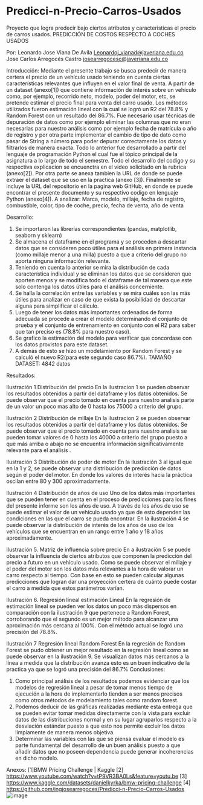 # Predicci-n-Precio-Carros-Usados
Proyecto que logra predecir bajo ciertos atributos y caracteristicas el precio de carros usados.
PREDICCIÓN DE COSTOS RESPECTO A COCHES USADOS

Por:
Leonardo Jose Viana De Avila
Leonardoj_vianad@javeriana.edu.co
Jose Carlos Arregocés Castro
josearregocesc@javeriana.edu.co

Introducción:
Mediante el presente trabajo se busca predecir de manera certera el precio de un vehículo usado teniendo en cuenta ciertas características relevantes que influyen en el valor final de venta. A partir de un dataset (anexo[1]) que contiene información de interés sobre un vehículo como, por ejemplo, recorrido neto, modelo, poder del motor, etc, se pretende estimar el precio final para venta del carro usado.  Los métodos utilizados fueron estimación lineal con la cual se logró un R2 del 78.8% y Random Forest con un resultado del 86.7%. Fue necesario usar técnicas de depuración de datos como por ejemplo eliminar las columnas que no eran necesarias para nuestro análisis como por ejemplo fecha de matrícula o año de registro y por otra parte implementar el cambio de tipo de dato como pasar de String a número para poder depurar correctamente los datos y filtrarlos de manera exacta. Todo lo anterior fue desarrollado a partir del lenguaje de programación Python el cual fue el tópico principal de la asignatura a lo largo de todo el semestre. 
Todo el desarrollo del codigo y su respectiva explicacion se encuenctra en el video solicitado en la rubrica (anexo[2]).
Por otra parte se anexa tambien la URL de donde se puede extraer el dataset que se uso en la practica (anexo [3]).
Finalmente se incluye la URL del repositorio en la pagina web GitHub, en donde se puede encontrar el presente documento y su respectivo codigo en lenguaje Python (anexo[4]).
A analizar:
Marca, modelo, millaje, fecha de registro, combustible, color, tipo de coche, precio, fecha de venta, año de venta


Desarrollo:
1.	Se importaron las librerías correspondientes (pandas, matplotlib, seaborn y sklearn)
2.	Se almacena el dataframe en el programa y se proceden a descartar datos que se consideren poco útiles para el análisis en primera instancia (como millaje menor a una milla) puesto a que a criterio del grupo no aporta ninguna información relevante.
3.	Teniendo en cuenta lo anterior se mira la distribución de cada característica individual y se eliminan los datos que se consideren que aporten menos y se modifica todo el dataframe de tal manera que este solo contenga los datos útiles para el análisis concerniente.
4.	Se halla la correlación entre las variables y se mira cuáles son las más útiles para analizar en caso de que exista la posibilidad de descartar alguna para simplificar el cálculo.
5.	Luego de tener los datos más importantes ordenados de forma adecuada se procede a crear el modelo determinando el conjunto de prueba y el conjunto de entrenamiento en conjunto con el R2 para saber que tan preciso es (78.8% para nuestro caso).
6.	Se grafico la estimación del modelo para verificar que concordase con los datos provistos para este dataset.
7.	A demás de esto se hizo un modelamiento por Random Forest y se calculó el nuevo R2(para este segundo caso 86.7%). 
TAMAÑO DATASET:  4842 datos













Resultados:

 
Ilustración 1 Distribución del precio
En la ilustracion 1 se pueden observar los resultados obtenidos a partir del dataframe y los datos obtenidos. Se puede observar que el precio tomado en cuenta para nuestro analisis parte de un valor un poco mas alto de 0 hasta los 75000 a criterio del grupo.
 
Ilustración 2 Distribución de millaje
En la ilustracion 2 se pueden observar los resultados obtenidos a partir del dataframe y los datos obtenidos. Se puede observar que el precio tomado en cuenta para nuestro analisis se pueden tomar valores de 0 hasta los 40000 a criterio del grupo puesto a que más arriba o abajo no se encuentra información significativamente relevante para el análisis .
 

Ilustración 3 Distribución de poder de motor
En la ilustración 3 al igual que en la 1 y 2, se puede observar una distribución de predicción de datos según el poder del motor. En donde los valores de interés hacia la práctica oscilan entre 80 y 300 aproximadamente.
 
Ilustración 4 Distribución de años de uso
Uno de los datos más importantes que se pueden tener en cuenta en el proceso de predicciones para los fines del presente informe son los años de uso. A través de los años de uso se puede estimar el valor de un vehículo usado ya que de esto dependen las condiciones en las que el carro se pueda encontrar. En la ilustración 4 se puede observar la distribución de interés de los años de uso de los vehículos que se encuentran en un rango entre 1 año y 18 años aproximadamente.
 
Ilustración 5. Matriz de influencia sobre precio 
En a ilustración 5 se puede observar la influencia de ciertos atributos que componen la predicción del precio a futuro en un vehículo usado. Como se puede observar el millaje y el poder del motor son los datos más relevantes a la hora de valorar un carro respecto al tiempo. Con base en esto se pueden calcular algunas predicciones que logran dar una proyección certera de cuánto puede costar el carro a medida que estos parámetros varían.
 
Ilustración 6. Regresión lineal estimación Lineal
En la regresión de estimación lineal se pueden ver los datos un poco más dispersos en comparación con la ilustración 9 que pertenece a Random Forest, corroborando que el segundo es un mejor método para alcanzar una aproximación más cercana al 100%. Con el método actual se logró una precisión del 78.8%.
 
Ilustración 7 Regresión lineal Random Forest
En la regresión de Random Forest se pudo obtener un mejor resultado en la regresión lineal como se puede observar en la ilustración 9. Se visualizan datos más cercanos a la línea a medida que la distribución avanza esto es un buen indicativo de la practica ya que se logró una precisión del 86.7%
Conclusiones:
1.	Como principal análisis de los resultados podemos evidenciar que los modelos de regresión lineal a pesar de tomar menos tiempo de ejecución a la hora de implementarlo tienden a ser menos precisos como otros métodos de modelamiento tales como random forest.
2.	Podemos deducir de las gráficas realizadas mediante esta entrega que se pueden evitar tomar medidas directamente con la vista para excluir datos de las distribuciones normal y en su lugar agruparlos respecto a la desviación estándar puesto a que esto nos permite excluir los datos limpiamente de manera menos objetiva.
3.	Determinar las variables con las que se piensa evaluar el modelo es parte fundamental del desarrollo de un buen análisis puesto a que añadir datos que no poseen dependencia puede generar incoherencias en dicho modelo.

Anexos:
[1]BMW Pricing Challenge | Kaggle
[2] https://www.youtube.com/watch?v=tP9VR3BA0Ls&feature=youtu.be
[3] https://www.kaggle.com/datasets/danielkyrka/bmw-pricing-challenge
[4] https://github.com/ingjosearregoces/Predicci-n-Precio-Carros-Usados
![image](https://user-images.githubusercontent.com/105678386/171969764-322db6ea-cfe3-4c7a-8e63-288ac7f0de71.png)

